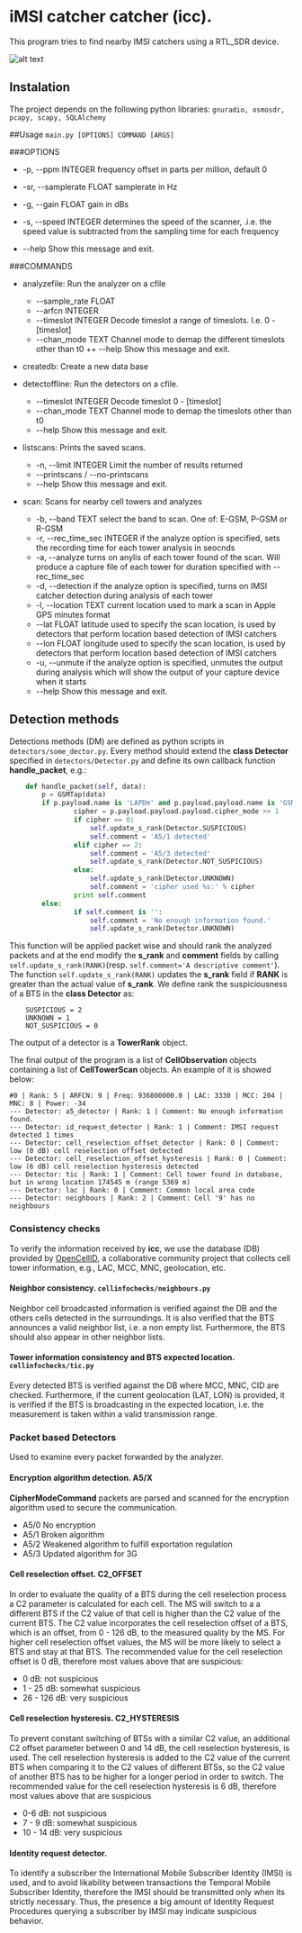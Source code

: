 # iMSI catcher catcher (icc).


This program tries to find nearby IMSI catchers using a RTL_SDR device.

![alt text](https://github.com/santiag0aragon/icc/blob/master/report/img/scanner.png "icc Diagram")

## Instalation
The project depends on the following python libraries:
```gnuradio, osmosdr, pcapy, scapy, SQLAlchemy```

##Usage
```main.py [OPTIONS] COMMAND [ARGS]```

###OPTIONS
+ -p, --ppm INTEGER        frequency offset in parts per million, default 0

+ -sr, --samplerate FLOAT  samplerate in Hz

+ -g, --gain FLOAT gain in dBs

+ -s, --speed INTEGER      determines the speed of the scanner, .i.e. the speed value is subtracted from the sampling time for each frequency

+ --help                   Show this message and exit.

###COMMANDS
+ analyzefile:  Run the analyzer on a cfile
  +  --sample_rate FLOAT
  +  --arfcn INTEGER
  +  --timeslot INTEGER   Decode timeslot a range of timeslots. I.e. 0 - [timeslot]
  +  --chan_mode TEXT     Channel mode to demap the different timeslots other than t0
  ++ --help               Show this message and exit.
+ createdb:     Create  a new data base

+ detectoffline: Run the detectors on a cfile.

  + --timeslot INTEGER  Decode timeslot 0 - [timeslot]
  + --chan_mode TEXT    Channel mode to demap the timeslots other than t0
  + --help              Show this message and exit.

+ listscans:    Prints the saved scans.
  + -n, --limit INTEGER             Limit the number of results returned
  + --printscans / --no-printscans
  + --help                          Show this message and exit.

+ scan:         Scans for nearby cell towers and analyzes
  + -b, --band TEXT             select the band to scan. One of: E-GSM, P-GSM or
                              R-GSM
  + -r, --rec_time_sec INTEGER  if the analyze option is specified, sets the
                              recording time for each tower analysis in
                              seocnds
  + -a, --analyze               turns on anylis of each tower found of the scan.
                              Will produce a capture file of each tower for
                              duration specified with --rec_time_sec
  + -d, --detection             if the analyze option is specified, turns on
                              IMSI catcher detection during analysis of each
                              tower
  + -l, --location TEXT         current location used to mark a scan in Apple
                              GPS minutes format
  + --lat FLOAT                 latitude used to specify the scan location, is
                              used by detectors that perform location based
                              detection of IMSI catchers
  + --lon FLOAT                 longitude used to specify the scan location, is
                              used by detectors that perform location based
                              detection of IMSI catchers
  + -u, --unmute                if the analyze option is specified, unmutes the
                              output during analysis which will show the
                              output of your capture device when it starts
  + --help                      Show this message and exit.

## Detection methods

Detections methods (DM) are defined as python scripts in ```detectors/some_dector.py```. Every method should extend the **class Detector** specified in ```detectors/Detector.py``` and define its own callback function **handle_packet**, e.g.:

```python
    def handle_packet(self, data):
        p = GSMTap(data)
        if p.payload.name is 'LAPDm' and p.payload.payload.name is 'GSMAIFDTAP' and p.payload.payload.payload.name is 'CipherModeCommand':
                cipher = p.payload.payload.payload.cipher_mode >> 1
                if cipher == 0:
                    self.update_s_rank(Detector.SUSPICIOUS)
                    self.comment = 'A5/1 detected'
                elif cipher == 2:
                    self.comment = 'A5/3 detected'
                    self.update_s_rank(Detector.NOT_SUSPICIOUS)
                else:
                    self.update_s_rank(Detector.UNKNOWN)
                    self.comment = 'cipher used %s:' % cipher
                print self.comment
        else:
                if self.comment is '':
                    self.comment = 'No enough information found.'
                    self.update_s_rank(Detector.UNKNOWN)
```
This function will be applied packet wise and should rank the analyzed packets and at the end modify the **s_rank** and **comment** fields by calling ```self.update_s_rank(RANK)```(resp. ```self.comment='A descriptive comment'```).
The function ```self.update_s_rank(RANK)``` updates the **s_rank** field if **RANK** is greater than the actual value of **s_rank**.
We define rank the suspiciousness of a BTS in the **class Detector** as:
```
    SUSPICIOUS = 2
    UNKNOWN = 1
    NOT_SUSPICIOUS = 0
```

The output of a detector is a **TowerRank** object.

The final output of the program is a list of **CellObservation** objects containing a list of **CellTowerScan** objects. An example of it is showed below:
```
#0 | Rank: 5 | ARFCN: 9 | Freq: 936800000.0 | LAC: 3330 | MCC: 204 | MNC: 8 | Power: -34
--- Detector: a5_detector | Rank: 1 | Comment: No enough information found.
--- Detector: id_request_detector | Rank: 1 | Comment: IMSI request detected 1 times
--- Detector: cell_reselection_offset_detector | Rank: 0 | Comment: low (0 dB) cell reselection offset detected
--- Detector: cell_reselection_offset_hysteresis | Rank: 0 | Comment: low (6 dB) cell reselection hysteresis detected
--- Detector: tic | Rank: 1 | Comment: Cell tower found in database, but in wrong location 174545 m (range 5369 m)
--- Detector: lac | Rank: 0 | Comment: Common local area code
--- Detector: neighbours | Rank: 2 | Comment: Cell '9' has no neighbours
```


### Consistency checks
To verify the information received by **icc**, we use the database (DB) provided by [OpenCellID](http://wiki.opencellid.org/wiki/What_is_OpenCellID), a collaborative community project that collects cell tower information, e.g., LAC, MCC, MNC, geolocation, etc.

#### Neighbor consistency. ```cellinfochecks/neighbours.py```
Neighbor cell broadcasted information is verified against the DB and the others cells detected in the surroundings. It is also verified that the BTS announces a valid neighbor list, i.e. a non empty list. Furthermore, the BTS should also appear in other neighbor lists.

#### Tower information consistency and BTS expected location. ```cellinfochecks/tic.py```
Every detected BTS is verified against the DB where MCC, MNC, CID are checked. Furthermore, if the current geolocation (LAT, LON) is provided, it is verified if the BTS is broadcasting in the expected location, i.e. the measurement is taken within a valid transmission range.


### Packet based Detectors
Used to examine every packet forwarded by the analyzer.

#### Encryption algorithm detection. A5/X
**CipherModeCommand** packets are parsed and scanned for the encryption algorithm used to secure the communication.
+ A5/0 No encryption
+ A5/1 Broken algorithm
+ A5/2 Weakened algorithm to fulfill exportation regulation
+ A5/3 Updated algorithm for 3G

#### Cell reselection offset. C2_OFFSET
In order to evaluate the quality of a BTS during the cell reselection process a C2 parameter is calculated for each cell. The MS will switch to a a different BTS if the C2 value of that cell is higher than the C2 value of the current BTS. The C2 value incorporates the cell reselection offset of a BTS, which is an offset, from 0 - 126 dB, to the measured quality by the MS. For higher cell reselection offset values, the MS will be more likely to select a BTS and stay at that BTS. The recommended value for the cell reselection offset is 0 dB, therefore most values above that are suspicious:
+ 0 dB: not suspicious
+ 1 - 25 dB: somewhat suspicious
+ 26 - 126 dB: very suspicious

#### Cell reselection hysteresis. C2_HYSTERESIS
To prevent constant switching of BTSs with a similar C2 value, an additional C2 offset parameter between 0 and 14 dB, the cell reselection hysteresis, is used. The cell reselection hysteresis is added to the C2 value of the current BTS when comparing it to the C2 values of different BTSs, so the C2 value of another BTS has to be higher for a longer period in order to switch. The recommended value for the cell reselection hysteresis is 6 dB, therefore most values above that are suspicious
+ 0-6 dB: not suspicious
+ 7 - 9 dB: somewhat suspicious
+ 10 - 14 dB: very suspicious

#### Identity request detector.
To identify a subscriber the International Mobile Subscriber Identity (IMSI) is used, and to avoid likability between transactions the Temporal Mobile Subscriber Identity, therefore the IMSI should be transmitted only when its strictly necessary. Thus, the presence a big amount of Identity Request Procedures querying a subscriber by IMSI may indicate suspicious behavior.
